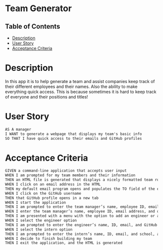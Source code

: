 # Team Generator

## Table of Contents
- [Description](#Description)
- [User Story](#User-Story)
- [Acceptance Criteria](#Acceptance-Criteria)


# Description

In this app it is to help generate a team and assist companies keep track of their different employees and their names. Also the ability to make everything quick access. This is because sometimes it is hard to keep track of everyone and their positions and titles!

# User Story

```md
AS A manager
I WANT to generate a webpage that displays my team's basic info
SO THAT I have quick access to their emails and GitHub profiles
```

# Acceptance Criteria

```md
GIVEN a command-line application that accepts user input
WHEN I am prompted for my team members and their information
THEN an HTML file is generated that displays a nicely formatted team roster based on user input
WHEN I click on an email address in the HTML
THEN my default email program opens and populates the TO field of the email with the address
WHEN I click on the GitHub username
THEN that GitHub profile opens in a new tab
WHEN I start the application
THEN I am prompted to enter the team manager’s name, employee ID, email address, and office number
WHEN I enter the team manager’s name, employee ID, email address, and office number
THEN I am presented with a menu with the option to add an engineer or an intern or to finish building my team
WHEN I select the engineer option
THEN I am prompted to enter the engineer’s name, ID, email, and GitHub username, and I am taken back to the menu
WHEN I select the intern option
THEN I am prompted to enter the intern’s name, ID, email, and school, and I am taken back to the menu
WHEN I decide to finish building my team
THEN I exit the application, and the HTML is generated
```

